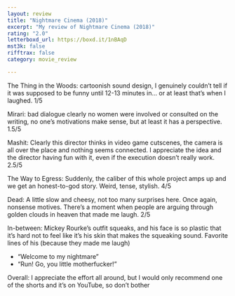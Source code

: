 ```yaml
---
layout: review
title: "Nightmare Cinema (2018)"
excerpt: "My review of Nightmare Cinema (2018)"
rating: "2.0"
letterboxd_url: https://boxd.it/1nBAqD
mst3k: false
rifftrax: false
category: movie_review

---
```


The Thing in the Woods: cartoonish sound design, I genuinely couldn’t tell if it was supposed to be funny until 12-13 minutes in... or at least that’s when I laughed. 1/5

Mirari: bad dialogue clearly no women were involved or consulted on the writing, no one’s motivations make sense, but at least it has a perspective. 1.5/5

Mashit: Clearly this director thinks in video game cutscenes, the camera is all over the place and nothing seems connected. I appreciate the idea and the director having fun with it, even if the execution doesn’t really work. 2.5/5

The Way to Egress: Suddenly, the caliber of this whole project amps up and we get an honest-to-god story. Weird, tense, stylish. 4/5

Dead: A little slow and cheesy, not too many surprises here. Once again, nonsense motives. There’s a moment when people are arguing through golden clouds in heaven that made me laugh. 2/5

In-between: Mickey Rourke’s outfit squeaks, and his face is so plastic that it’s hard not to feel like it’s his skin that makes the squeaking sound. Favorite lines of his (because they made me laugh)
- “Welcome to my nightmare”
- “Run! Go, you little motherfucker!”

Overall: I appreciate the effort all around, but I would only recommend one of the shorts and it’s on YouTube, so don’t bother